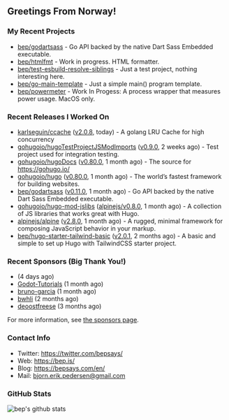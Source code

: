 ## Greetings From Norway!

### My Recent Projects

- [bep/godartsass](https://github.com/bep/godartsass) - Go API backed by the native Dart Sass Embedded executable.
- [bep/htmlfmt](https://github.com/bep/htmlfmt) - Work in progress. HTML formatter.
- [bep/test-esbuild-resolve-siblings](https://github.com/bep/test-esbuild-resolve-siblings) - Just a test project, nothing interesting here.
- [bep/go-main-template](https://github.com/bep/go-main-template) - Just a simple main() program template.
- [bep/powermeter](https://github.com/bep/powermeter) - Work In Progess: A process wrapper that measures power usage. MacOS only.

### Recent Releases I Worked On
- [karlseguin/ccache](https://github.com/karlseguin/ccache) ([v2.0.8](https://github.com/karlseguin/ccache/releases/tag/v2.0.8), today) - A golang LRU Cache for high concurrency
- [gohugoio/hugoTestProjectJSModImports](https://github.com/gohugoio/hugoTestProjectJSModImports) ([v0.9.0](https://github.com/gohugoio/hugoTestProjectJSModImports/releases/tag/v0.9.0), 2 weeks ago) - Test project used for integration testing.
- [gohugoio/hugoDocs](https://github.com/gohugoio/hugoDocs) ([v0.80.0](https://github.com/gohugoio/hugoDocs/releases/tag/v0.80.0), 1 month ago) - The source for https://gohugo.io/
- [gohugoio/hugo](https://github.com/gohugoio/hugo) ([v0.80.0](https://github.com/gohugoio/hugo/releases/tag/v0.80.0), 1 month ago) - The world’s fastest framework for building websites.
- [bep/godartsass](https://github.com/bep/godartsass) ([v0.11.0](https://github.com/bep/godartsass/releases/tag/v0.11.0), 1 month ago) - Go API backed by the native Dart Sass Embedded executable.
- [gohugoio/hugo-mod-jslibs](https://github.com/gohugoio/hugo-mod-jslibs) ([alpinejs/v0.8.0](https://github.com/gohugoio/hugo-mod-jslibs/releases/tag/alpinejs%2Fv0.8.0), 1 month ago) - A collection of JS libraries that works great with Hugo.
- [alpinejs/alpine](https://github.com/alpinejs/alpine) ([v2.8.0](https://github.com/alpinejs/alpine/releases/tag/v2.8.0), 1 month ago) - A rugged, minimal framework for composing JavaScript behavior in your markup.
- [bep/hugo-starter-tailwind-basic](https://github.com/bep/hugo-starter-tailwind-basic) ([v2.0.1](https://github.com/bep/hugo-starter-tailwind-basic/releases/tag/v2.0.1), 2 months ago) - A basic and simple to set up Hugo with TailwindCSS starter project.


### Recent Sponsors (Big Thank You!)

- []() (4 days ago)
- [Godot-Tutorials](https://github.com/Godot-Tutorials) (1 month ago)
- [bruno-garcia](https://github.com/bruno-garcia) (1 month ago)
- [bwhli](https://github.com/bwhli) (2 months ago)
- [deoostfreese](https://github.com/deoostfreese) (3 months ago)

For more information, see [the sponsors page](https://github.com/sponsors/bep/).

### Contact Info
- Twitter: https://twitter.com/bepsays/
- Web: https://bep.is/
- Blog: https://bepsays.com/en/
- Mail: bjorn.erik.pedersen@gmail.com

### GitHub Stats
![bep's github stats](https://github-readme-stats.vercel.app/api?username=bep&count_private=true&hide_title=true)

